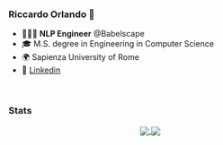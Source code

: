 
### Riccardo Orlando 👋

- 👨🏻‍💻 **NLP Engineer** @Babelscape
- 🎓 M.S. degree in Engineering in Computer Science
- 🌍 Sapienza University of Rome
- 💼 [Linkedin](https://www.linkedin.com/in/riccardo-orlando/)

<br />

### Stats

<p align=center>
<a href="https://github.com/anuraghazra/github-readme-stats">
  <img align="center" src="https://github-readme-stats.vercel.app/api?username=Riccorl&show_icons=true&theme=tokyonight&line_height=27" />
</a>
<a href="https://github.com/anuraghazra/convoychat">
  <img align="center" src="https://github-readme-stats.vercel.app/api/top-langs/?username=Riccorl&theme=tokyonight&hide=perl,autohotkey" />
</a>
</p>
<!--

[![Riccorl's github stats](https://github-readme-stats.vercel.app/api?username=Riccorl&show_icons=tru&ebg_color=30,e96443,904e95&title_color=fff&text_color=fff)](https://github.com/anuraghazra/github-readme-stats)
[![Top Langs](https://github-readme-stats.vercel.app/api/top-langs/?username=Riccorl&layout=compact&bg_color=30,e96443,904e95&title_color=fff&text_color=fff)](https://github.com/anuraghazra/github-readme-stats)


<img align='right' src="https://github-readme-stats.vercel.app/api?username=Riccorl&show_icons=true&hide_rank=true&hide_border=true">

<a href="https://github.com/Riccorl/Super-SloMo-tf2">
  <img align="left" src="https://github-readme-stats.vercel.app/api/pin/?username=Riccorl&repo=Super-SloMo-tf2" />
</a>

<p align="center">
  <img src="https://media.giphy.com/media/TIejJSkHLZh4s/giphy.gif" width="200" height="200">
</p>
**Riccorl/Riccorl** is a ✨ _special_ ✨ repository because its `README.md` (this file) appears on your GitHub profile.

Here are some ideas to get you started:

- 🔭 I’m currently working on ...
- 🌱 I’m currently learning ...
- 👯 I’m looking to collaborate on ...
- 🤔 I’m looking for help with ...
- 💬 Ask me about ...
- 📫 How to reach me: ...
- 😄 Pronouns: ...
- ⚡ Fun fact: ...
-->
 
